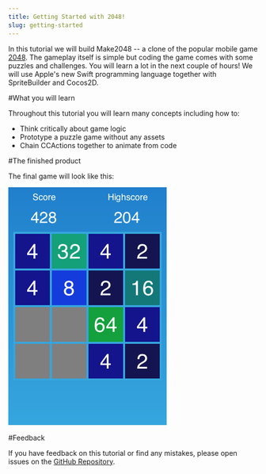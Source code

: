 ```yaml
---
title: Getting Started with 2048!
slug: getting-started
---
```


In this tutorial we will build Make2048 -- a clone of the popular mobile game [2048](https://itunes.apple.com/us/app/2048-by-gabriele-cirulli/id868076805?mt=8). The gameplay itself is simple but coding the game comes with some puzzles and challenges. You will learn a lot in the next couple of hours! We will use Apple's new Swift programming language together with SpriteBuilder and Cocos2D.

<!-- If you aren't familiar with SpriteBuilder you should read our [SpriteBuilder beginner tutorial](https://www.makeschool.com/tutorials/getting-started-with-spritebuilder-and-swift/installing-spritebuilder) first since this tutorial assumes that you are familiar with basic SpriteBuilder tasks. Make sure you have both SpriteBuilder and Xcode installed! -->

#What you will learn

Throughout this tutorial you will learn many concepts including how to:

- Think critically about game logic
- Prototype a puzzle game without any assets
- Chain CCActions together to animate from code

#The finished product

The final game will look like this:

<!-- TODO: update with gif -->

![](./SimulatorPolish.png)

#Feedback

If you have feedback on this tutorial or find any mistakes, please open issues on the [GitHub Repository](https://github.com/MakeSchool-Tutorials/2048-SpriteBuilder-Swift).